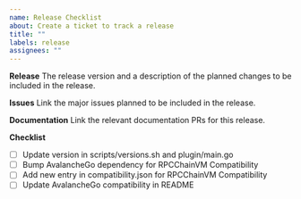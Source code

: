 ```yaml
---
name: Release Checklist
about: Create a ticket to track a release
title: ""
labels: release
assignees: ""
---
```


**Release**
The release version and a description of the planned changes to be included in the release.

**Issues**
Link the major issues planned to be included in the release.

**Documentation**
Link the relevant documentation PRs for this release.

**Checklist**

- [ ] Update version in scripts/versions.sh and plugin/main.go
- [ ] Bump AvalancheGo dependency for RPCChainVM Compatibility
- [ ] Add new entry in compatibility.json for RPCChainVM Compatibility
- [ ] Update AvalancheGo compatibility in README
